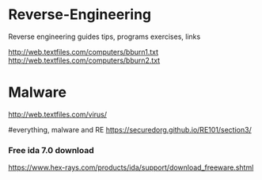 # Reverse-Engineering
 Reverse engineering guides tips, programs exercises, links
 
http://web.textfiles.com/computers/bburn1.txt
http://web.textfiles.com/computers/bburn2.txt






# Malware
http://web.textfiles.com/virus/

#everything, malware and RE
https://securedorg.github.io/RE101/section3/

### Free ida 7.0 download
https://www.hex-rays.com/products/ida/support/download_freeware.shtml
